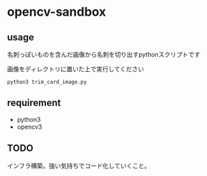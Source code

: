 # opencv-sandbox
## usage
名刺っぽいものを含んだ画像から名刺を切り出すpythonスクリプトです

画像をディレクトリに置いた上で実行してください

```
python3 trim_card_image.py
```

## requirement

* python3
* opencv3

## TODO
インフラ構築。強い気持ちでコード化していくこと。
